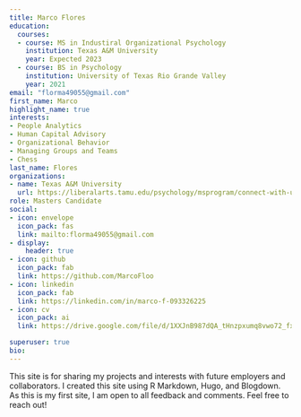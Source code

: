 ```yaml
---
title: Marco Flores
education:
  courses:
  - course: MS in Industiral Organizational Psychology
    institution: Texas A&M University
    year: Expected 2023
  - course: BS in Psychology
    institution: University of Texas Rio Grande Valley
    year: 2021
email: "florma49055@gmail.com"
first_name: Marco
highlight_name: true
interests:
- People Analytics
- Human Capital Advisory
- Organizational Behavior
- Managing Groups and Teams
- Chess
last_name: Flores
organizations:
- name: Texas A&M University
  url: https://liberalarts.tamu.edu/psychology/msprogram/connect-with-us/#students
role: Masters Candidate
social:
- icon: envelope
  icon_pack: fas
  link: mailto:florma49055@gmail.com
- display:
    header: true
- icon: github
  icon_pack: fab
  link: https://github.com/MarcoFloo
- icon: linkedin
  icon_pack: fab
  link: https://linkedin.com/in/marco-f-093326225
- icon: cv
  icon_pack: ai
  link: https://drive.google.com/file/d/1XXJnB987dQA_tHnzpxumq8vwo72_fxpQ/view?usp=sharing

superuser: true
bio:
---
```


This site is for sharing my projects and interests with future employers and collaborators. I created this site using R Markdown, Hugo, and Blogdown. As this is my first site, I am open to all feedback and comments. Feel free to reach out!
